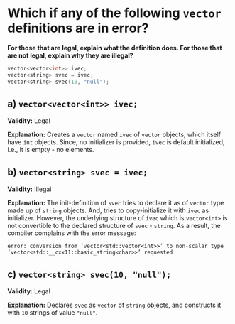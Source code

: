 # Which if any of the following `vector` definitions are in error?

**For those that are legal, explain what the definition does. For those that are not legal, explain why they are illegal?**

```cpp
vector<vector<int>> ivec;
vector<string> svec = ivec;
vector<string> svec(10, "null");
```

## a) `vector<vector<int>> ivec;`

**Validity:** Legal

**Explanation:** Creates a `vector` named `ivec` of `vector` objects, which itself have `int` objects. Since, no initializer is provided, `ivec` is default initialized, i.e., it is empty - no elements.

## b) `vector<string> svec = ivec;`

**Validity:** Illegal

**Explanation:** The init-definition of `svec` tries to declare it as of `vector` type made up of `string` objects. And, tries to copy-initialize it with `ivec` as initializer. However, the underlying structure of `ivec` which is `vector<int>` is not convertible to the declared structure of `svec` - `string`. As a result, the compiler complains with the error message:

```
error: conversion from ‘vector<std::vector<int>>’ to non-scalar type ‘vector<std::__cxx11::basic_string<char>>’ requested
```

## c) `vector<string> svec(10, "null");`

**Validity:** Legal

**Explanation:** Declares `svec` as `vector` of `string` objects, and constructs it with `10` strings of value `"null"`.
